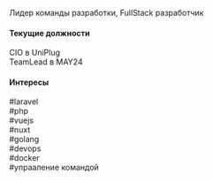Лидер команды разработки, FullStack разработчик

#### Текущие должности

CIO в UniPlug \
TeamLead в MAY24

#### Интересы
#laravel\
#php\
#vuejs\
#nuxt\
#golang\
#devops\
#docker \
#упрааление командой
